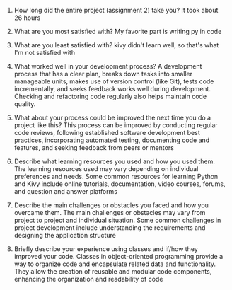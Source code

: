 1. How long did the entire project (assignment 2) take you?
It took about 26 hours
2. What are you most satisfied with?
My favorite part is writing py in code

3. What are you least satisfied with?
kivy didn't learn well, so that's what I'm not satisfied with
4. What worked well in your development process?
A development process that has a clear plan, breaks down tasks into smaller manageable units, makes use of version control (like Git), tests code incrementally, and seeks feedback works well during development. Checking and refactoring code regularly also helps maintain code quality.

5. What about your process could be improved the next time you do a project like this?
This process can be improved by conducting regular code reviews, following established software development best practices, incorporating automated testing, documenting code and features, and seeking feedback from peers or mentors

6. Describe what learning resources you used and how you used them.
The learning resources used may vary depending on individual preferences and needs. Some common resources for learning Python and Kivy include online tutorials, documentation, video courses, forums, and question and answer platforms

7. Describe the main challenges or obstacles you faced and how you overcame them.
The main challenges or obstacles may vary from project to project and individual situation. Some common challenges in project development include understanding the requirements and designing the application structure

8. Briefly describe your experience using classes and if/how they improved your code.
Classes in object-oriented programming provide a way to organize code and encapsulate related data and functionality. They allow the creation of reusable and modular code components, enhancing the organization and readability of code